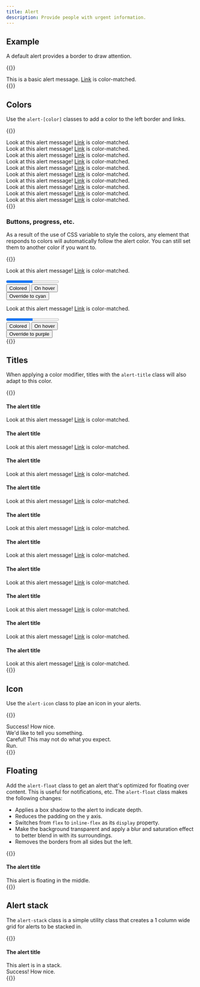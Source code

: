 ```yaml
---
title: Alert
description: Provide people with urgent information.
---
```


## Example
A default alert provides a border to draw attention.

{{<example>}}
<div class="alert" role="alert">
  <div class="alert-message">This is a basic alert message. <a href="#">Link</a> is color-matched.</div>
</div>
{{</example>}}

## Colors
Use the `alert-[color]` classes to add a color to the left border and links.

{{<example>}}
<div class="alert red" role="alert">
  <div class="alert-message">Look at this alert message! <a href="#">Link</a> is color-matched.</div>
</div>
<div class="alert orange" role="alert">
  <div class="alert-message">Look at this alert message! <a href="#">Link</a> is color-matched.</div>
</div>
<div class="alert yellow" role="alert">
  <div class="alert-message">Look at this alert message! <a href="#">Link</a> is color-matched.</div>
</div>
<div class="alert lime" role="alert">
  <div class="alert-message">Look at this alert message! <a href="#">Link</a> is color-matched.</div>
</div>
<div class="alert green" role="alert">
  <div class="alert-message">Look at this alert message! <a href="#">Link</a> is color-matched.</div>
</div>
<div class="alert cyan" role="alert">
  <div class="alert-message">Look at this alert message! <a href="#">Link</a> is color-matched.</div>
</div>
<div class="alert blue" role="alert">
  <div class="alert-message">Look at this alert message! <a href="#">Link</a> is color-matched.</div>
</div>
<div class="alert purple" role="alert">
  <div class="alert-message">Look at this alert message! <a href="#">Link</a> is color-matched.</div>
</div>
<div class="alert pink" role="alert">
  <div class="alert-message">Look at this alert message! <a href="#">Link</a> is color-matched.</div>
</div>
<div class="alert grey" role="alert">
  <div class="alert-message">Look at this alert message! <a href="#">Link</a> is color-matched.</div>
</div>
{{</example>}}

### Buttons, progress, etc.
As a result of the use of CSS variable to style the colors, any element that responds to colors will automatically follow the alert color. You can still set them to another color if you want to.

{{<example>}}
<div class="alert red" role="alert">
  <div class="alert-message">
    <p>Look at this alert message! <a href="#">Link</a> is color-matched.</p>
    <progress class="progress mb-3" value="50" max="100">50%</progress>
    <div class="btn-toolbar">
      <div class="btn-group">
        <button type="button" class="btn btn-color">Colored</button>
        <button type="button" class="btn btn-hover">On hover</button>
      </div>
      <button type="button" class="btn btn-hover cyan">Override to cyan</button>
    </div>
  </div>
</div>
<div class="alert lime" role="alert">
  <div class="alert-message">
    <p>Look at this alert message! <a href="#">Link</a> is color-matched.</p>
    <progress class="progress mb-3" value="50" max="100">50%</progress>
    <div class="btn-toolbar">
      <div class="btn-group">
        <button type="button" class="btn btn-color">Colored</button>
        <button type="button" class="btn btn-hover">On hover</button>
      </div>
      <button type="button" class="btn btn-hover purple">Override to purple</button>
    </div>
  </div>
</div>
{{</example>}}

## Titles
When applying a color modifier, titles with the `alert-title` class will also adapt to this color.

{{<example>}}
<div class="alert red" role="alert">
  <div class="alert-message">
    <h4 class="alert-title">The alert title</h4>
    Look at this alert message! <a href="#">Link</a> is color-matched.
  </div>
</div>
<div class="alert orange" role="alert">
  <div class="alert-message">
    <h4 class="alert-title">The alert title</h4>
    Look at this alert message! <a href="#">Link</a> is color-matched.
  </div>
</div>
<div class="alert yellow" role="alert">
  <div class="alert-message">
    <h4 class="alert-title">The alert title</h4>
    Look at this alert message! <a href="#">Link</a> is color-matched.
  </div>
</div>
<div class="alert lime" role="alert">
  <div class="alert-message">
    <h4 class="alert-title">The alert title</h4>
    Look at this alert message! <a href="#">Link</a> is color-matched.
  </div>
</div>
<div class="alert green" role="alert">
  <div class="alert-message">
    <h4 class="alert-title">The alert title</h4>
    Look at this alert message! <a href="#">Link</a> is color-matched.
  </div>
</div>
<div class="alert cyan" role="alert">
  <div class="alert-message">
    <h4 class="alert-title">The alert title</h4>
    Look at this alert message! <a href="#">Link</a> is color-matched.
  </div>
</div>
<div class="alert blue" role="alert">
  <div class="alert-message">
    <h4 class="alert-title">The alert title</h4>
    Look at this alert message! <a href="#">Link</a> is color-matched.
  </div>
</div>
<div class="alert purple" role="alert">
  <div class="alert-message">
    <h4 class="alert-title">The alert title</h4>
    Look at this alert message! <a href="#">Link</a> is color-matched.
  </div>
</div>
<div class="alert pink" role="alert">
  <div class="alert-message">
    <h4 class="alert-title">The alert title</h4>
    Look at this alert message! <a href="#">Link</a> is color-matched.
  </div>
</div>
<div class="alert grey" role="alert">
  <div class="alert-message">
    <h4 class="alert-title">The alert title</h4>
    Look at this alert message! <a href="#">Link</a> is color-matched.
  </div>
</div>
{{</example>}}

## Icon
Use the `alert-icon` class to plae an icon in your alerts.

{{<example>}}
<div class="alert lime" role="alert">
  <div class="alert-icon">
    <i class="vi vi-circle-check"></i>
  </div>
  <div class="alert-message">
    Success! How nice.
  </div>
</div>
<div class="alert cyan" role="alert">
  <div class="alert-icon">
    <i class="vi vi-circle-info"></i>
  </div>
  <div class="alert-message">
    We'd like to tell you something.
  </div>
</div>
<div class="alert orange" role="alert">
  <div class="alert-icon">
    <i class="vi vi-circle-exclamation"></i>
  </div>
  <div class="alert-message">
    Careful! This may not do what you expect.
  </div>
</div>
<div class="alert red" role="alert">
  <div class="alert-icon">
    <i class="vi vi-circle-xmark"></i>
  </div>
  <div class="alert-message">
    Run.
  </div>
</div>
{{</example>}}

## Floating
Add the `alert-float` class to get an alert that's optimized for floating over content. This is useful for notifications, etc. The `alert-float` class makes the following changes:

* Applies a box shadow to the alert to indicate depth.
* Reduces the padding on the y axis.
* Switches from `flex` to `inline-flex` as its `display` property.
* Make the background transparent and apply a blur and saturation effect to better blend in with its surroundings.
* Removes the borders from all sides but the left.

{{<example class="docs-preview-img">}}
<div class="alert red alert-float position-absolute top-0 start-50 translate-center-x mt-3" role="alert">
  <div class="alert-icon">
    <i class="vi vi-circle-xmark"></i>
  </div>
  <div class="alert-message">
    <h4 class="alert-title">The alert title</h4>
    This alert is floating in the middle.
  </div>
</div>
{{</example>}}

## Alert stack
The `alert-stack` class is a simple utility class that creates a 1 column wide grid for alerts to be stacked in.

{{<example class="docs-preview-img" style="height: 250px">}}
<div class="alert-stack position-absolute bottom-0 end-0 me-3 mb-3">
  <div class="alert red alert-float" role="alert">
    <div class="alert-icon">
      <i class="vi vi-circle-xmark"></i>
    </div>
    <div class="alert-message">
      <h4 class="alert-title">The alert title</h4>
      This alert is in a stack.
    </div>
  </div>
  <div class="alert lime alert-float" role="alert">
    <div class="alert-icon">
      <i class="vi vi-circle-check"></i>
    </div>
    <div class="alert-message">
      Success! How nice.
    </div>
  </div>
</div>
{{</example>}}

